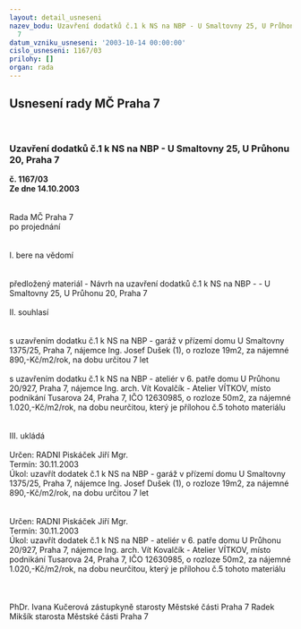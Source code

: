 ```yaml
---
layout: detail_usneseni
nazev_bodu: Uzavření dodatků č.1 k NS na NBP - U Smaltovny 25, U Průhonu 20, Praha
  7
datum_vzniku_usneseni: '2003-10-14 00:00:00'
cislo_usneseni: 1167/03
prilohy: []
organ: rada
---
```

<div id="ucUsn_pList" class="usn">
	<span><h2>Usnesení rady MČ Praha 7 </h2>
<br></span><div class="standBody">
<span><h3>Uzavření dodatků č.1 k NS na NBP - U Smaltovny 25, U Průhonu 20, Praha 7</h3></span><div class="center">
		<strong>č. 1167/03</strong><br>
	</div>
<div class="center">
		<strong>Ze dne 14.10.2003</strong><br><br>
	</div>
<br>Rada MČ Praha 7<br>po projednání<br><br><br>I.	bere na vědomí<br><br> <br>předložený materiál - Návrh na uzavření dodatků č.1 k NS na NBP - - U Smaltovny 25, U Průhonu 20, Praha 7 <br><br>II. souhlasí <br><br><br>s uzavřením dodatku č.1 k NS na NBP -  garáž v přízemí domu U Smaltovny 1375/25, Praha 7, nájemce Ing. Josef Dušek (1), o rozloze 19m2, za nájemné 890,-Kč/m2/rok, na dobu určitou 7 let<br><br>s uzavřením dodatku č.1 k NS na NBP - ateliér v 6. patře domu U Průhonu 20/927, Praha 7, nájemce Ing. arch. Vít Kovalčík - Atelier VÍTKOV, místo podnikání Tusarova 24, Praha 7, IČO 12630985, o rozloze 50m2, za nájemné 1.020,-Kč/m2/rok, na dobu neurčitou, který je přílohou č.5 tohoto materiálu <br><br><br>III.	ukládá <br><br>Určen:	RADNI Piskáček Jiří Mgr.<br>Termín: 30.11.2003<br>Úkol:	uzavřít dodatek č.1 k NS  na NBP -  garáž v přízemí domu U Smaltovny 1375/25, Praha 7, nájemce Ing. Josef Dušek (1), o rozloze 19m2, za nájemné  890,-Kč/m2/rok, na dobu určitou 7 let  <br> <br><br>Určen:	RADNI Piskáček Jiří Mgr.<br>Termín: 30.11.2003<br>Úkol:	uzavřít dodatek č.1 k NS na NBP - ateliér v 6. patře domu U Průhonu 20/927, Praha 7, nájemce Ing. arch. Vít Kovalčík - Atelier VÍTKOV, místo podnikání Tusarova 24, Praha 7, IČO 12630985, o rozloze 50m2, za nájemné 1.020,-Kč/m2/rok, na dobu neurčitou, který je přílohou č.5 tohoto materiálu <br> <br> <br>	<br>PhDr. Ivana Kučerová zástupkyně starosty Městské části Praha 7	 Radek Mikšík starosta Městské části Praha 7<br>	<br><br>
</div>
</div>